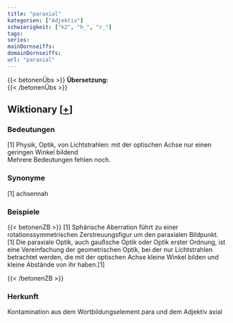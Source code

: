 ```yaml
---
title: "paraxial"
kategorien: ["Adjektiv"]
schwierigkeit: ["k2", "h_", "r_"]
tags:
series:
mainDornseiffs:
domainDornseiffs:
url: "paraxial"
---
```


{{< betonenÜbs >}}
**Übersetzung:**  
{{< /betonenÜbs >}}

## Wiktionary [[+](https://de.wiktionary.org/wiki/paraxial)]

### Bedeutungen
[1] Physik, Optik, von Lichtstrahlen: mit der optischen Achse nur einen geringen Winkel bildend  
Mehrere Bedeutungen fehlen noch.  

### Synonyme
[1] achsennah  

### Beispiele
{{< betonenZB >}}
[1] Sphärische Aberration führt zu einer rotationssymmetrischen Zerstreuungsfigur um den paraxialen Bildpunkt.  
[1] Die paraxiale Optik, auch gaußsche Optik oder Optik erster Ordnung, ist eine Vereinfachung der geometrischen Optik, bei der nur Lichtstrahlen betrachtet werden, die mit der optischen Achse kleine Winkel bilden und kleine Abstände von ihr haben.[1]  

{{< /betonenZB >}}
### Herkunft
Kontamination aus dem Wortbildungselement para und dem Adjektiv axial  


